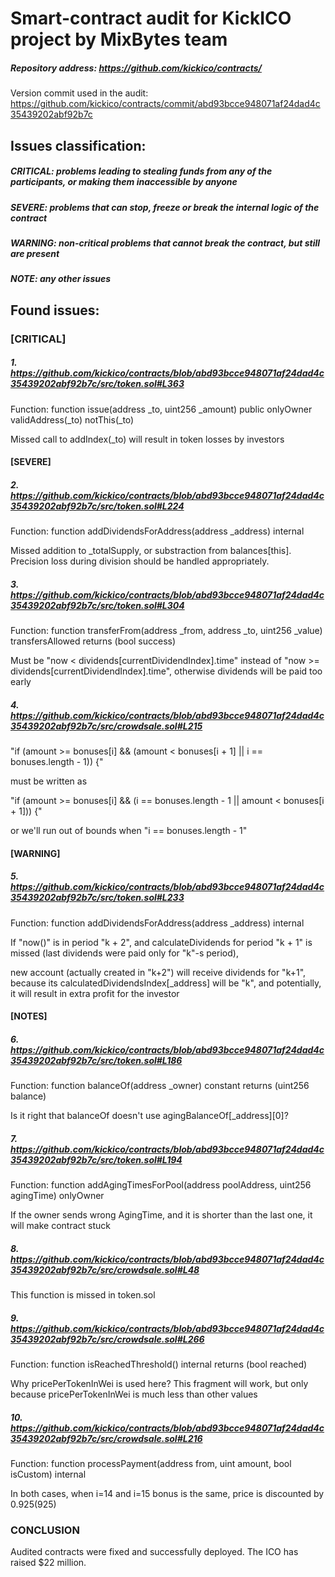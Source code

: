 # Smart-contract audit for KickICO project by MixBytes team

##### Repository address: https://github.com/kickico/contracts/
Version commit used in the audit: https://github.com/kickico/contracts/commit/abd93bcce948071af24dad4c35439202abf92b7c

## Issues classification:
##### CRITICAL: problems leading to stealing funds from any of the participants, or making them inaccessible by anyone
##### SEVERE: problems that can stop, freeze or break the internal logic of the contract
##### WARNING: non-critical problems that cannot break the contract, but still are present
##### NOTE: any other issues


## Found issues:

### [CRITICAL] 

#####   1. https://github.com/kickico/contracts/blob/abd93bcce948071af24dad4c35439202abf92b7c/src/token.sol#L363
Function: function issue(address _to, uint256 _amount) public onlyOwner validAddress(_to) notThis(_to)

Missed call to addIndex(_to) will result in token losses by investors


#### [SEVERE]
#####   2. https://github.com/kickico/contracts/blob/abd93bcce948071af24dad4c35439202abf92b7c/src/token.sol#L224 
Function: function addDividendsForAddress(address _address) internal

Missed addition to _totalSupply, or substraction from balances[this]. Precision loss during division should be handled appropriately.
    
##### 3. https://github.com/kickico/contracts/blob/abd93bcce948071af24dad4c35439202abf92b7c/src/token.sol#L304 
Function: function transferFrom(address _from, address _to, uint256 _value) transfersAllowed returns (bool success)

Must be "now < dividends[currentDividendIndex].time" instead of "now >= dividends[currentDividendIndex].time", otherwise dividends will be paid too early
    
##### 4. https://github.com/kickico/contracts/blob/abd93bcce948071af24dad4c35439202abf92b7c/src/crowdsale.sol#L215
"if (amount >= bonuses[i] && (amount < bonuses[i + 1] || i == bonuses.length - 1)) {" 

must be written as

"if (amount >= bonuses[i] && (i == bonuses.length - 1 || amount < bonuses[i + 1])) {"
    
or we'll run out of bounds when "i == bonuses.length - 1"


#### [WARNING]
##### 5. https://github.com/kickico/contracts/blob/abd93bcce948071af24dad4c35439202abf92b7c/src/token.sol#L233 
Function: function addDividendsForAddress(address _address) internal

If "now()" is in period "k + 2", and calculateDividends for period "k + 1" is missed (last dividends were paid only for "k"-s period),

new account (actually created in "k+2") will receive dividends for "k+1", because its calculatedDividendsIndex[_address] will be "k", and potentially, it will result in extra profit for the investor


#### [NOTES]
#####   6. https://github.com/kickico/contracts/blob/abd93bcce948071af24dad4c35439202abf92b7c/src/token.sol#L186  
Function: function balanceOf(address _owner) constant returns (uint256 balance)

Is it right that balanceOf doesn't use agingBalanceOf[_address][0]?
    
##### 7. https://github.com/kickico/contracts/blob/abd93bcce948071af24dad4c35439202abf92b7c/src/token.sol#L194
Function: function addAgingTimesForPool(address poolAddress, uint256 agingTime) onlyOwner

If the owner sends wrong AgingTime, and it is shorter than the last one, it will make contract stuck

##### 8. https://github.com/kickico/contracts/blob/abd93bcce948071af24dad4c35439202abf92b7c/src/crowdsale.sol#L48
This function is missed in token.sol

##### 9. https://github.com/kickico/contracts/blob/abd93bcce948071af24dad4c35439202abf92b7c/src/crowdsale.sol#L266
Function: function isReachedThreshold() internal returns (bool reached)

Why pricePerTokenInWei is used here? This fragment will work, but only because pricePerTokenInWei is much less than other values

##### 10. https://github.com/kickico/contracts/blob/abd93bcce948071af24dad4c35439202abf92b7c/src/crowdsale.sol#L216
Function: function processPayment(address from, uint amount, bool isCustom) internal

In both cases, when i=14 and i=15 bonus is the same, price is discounted by 0.925(925)




### CONCLUSION
    
Audited contracts were fixed and successfully deployed. The ICO has raised $22 million.

